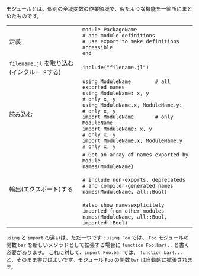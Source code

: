 モジュールとは、個別の全域変数の作業領域で、似たような機能を一箇所にまとめたものです。

|                       |                                                      |
| --------------------- | ---------------------------------------------------- |
| 定義        | `module PackageName`<br>`# add module definitions`<br>`# use export to make definitions accessible`<br>`end` |
| `filename.jl` を取り込む(インクルードする) | `include("filename.jl")`                             |
| 読み込む         | `using ModuleName        # all exported names`<br>`using ModuleName: x, y              # only x, y`<br>`using ModuleName.x, ModuleName.y:   # only x, y`<br>`import ModuleName       # only ModuleName`<br>`import ModuleName: x, y             # only x, y`<br>`import ModuleName.x, ModuleName.y   # only x, y` |
| 輸出(エクスポート)する          | `# Get an array of names exported by Module`<br>`names(ModuleName)`<br><br>`# include non-exports, deprecateds`<br>`# and compiler-generated names`<br>`names(ModuleName, all::Bool)`<br><br>`#also show namesexplicitely imported from other modules`<br>`names(ModuleName, all::Bool, imported::Bool)` |

`using` と `import` の違いは、ただ一つです :
`using Foo` では、
`Foo` モジュールの関数 `bar` を新しいメソッドとして拡張する場合に
`function Foo.bar(..` と書く必要があります。
これに対して、`import Foo.bar` では、
`function bar(...` と、そのまま書けばよいです。モジュール `Foo` の関数 `bar` は自動的に拡張されます。

